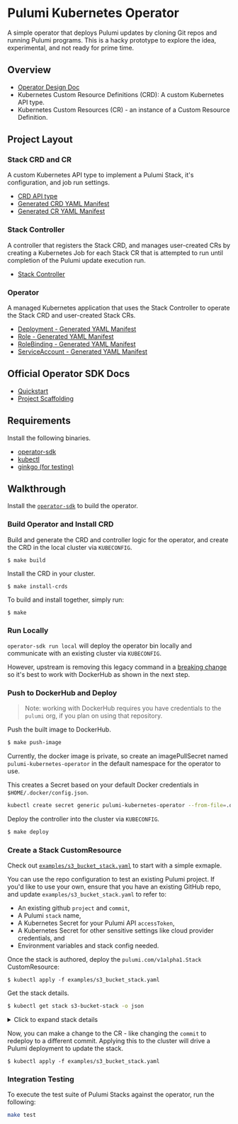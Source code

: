 # Pulumi Kubernetes Operator

A simple operator that deploys Pulumi updates by cloning Git repos and running Pulumi programs. This is
a hacky prototype to explore the idea, experimental, and not ready for prime time.

## Overview

- [Operator Design Doc](https://docs.google.com/document/d/1cXsamgIbiF7QDXz4mQ7tBpowUt6vgdXY1ZpRcCwF9Pk/edit#)
- Kubernetes Custom Resource Definitions (CRD): A custom Kubernetes API type.
- Kubernetes Custom Resources (CR) - an instance of a Custom Resource Definition.

## Project Layout

### Stack CRD and CR

A custom Kubernetes API type to implement a Pulumi Stack, it's configuration,
and job run settings.

- [CRD API type](./pkg/apis/pulumi/v1alpha1/stack_types.go)
- [Generated CRD YAML Manifest](./deploy/crds/pulumi.com_stacks_crd.yaml)
- [Generated CR YAML Manifest](./deploy/crds/pulumi.com_v1alpha1_stack_cr.yaml)

### Stack Controller

A controller that registers the Stack CRD, and manages user-created CRs by
creating a Kubernetes Job for each Stack CR that is attempted to run until
completion of the Pulumi update execution run.

- [Stack Controller](./pkg/controller/stack/stack_controller.go)

### Operator

A managed Kubernetes application that uses the Stack Controller to operate the
Stack CRD and user-created Stack CRs.

- [Deployment - Generated YAML Manifest](./deploy/operator.yaml)
- [Role - Generated YAML Manifest](./deploy/role.yaml)
- [RoleBinding - Generated YAML Manifest](./deploy/role_binding.yaml)
- [ServiceAccount - Generated YAML Manifest](./deploy/service_account.yaml)

## Official Operator SDK Docs

- [Quickstart](https://sdk.operatorframework.io/docs/golang/quickstart/)
- [Project Scaffolding](https://sdk.operatorframework.io/docs/golang/references/project-layout/)

## Requirements

Install the following binaries.

- [operator-sdk](https://sdk.operatorframework.io/docs/install-operator-sdk/)
- [kubectl](https://kubernetes.io/docs/tasks/tools/install-kubectl/#install-kubectl)
- [ginkgo (for testing)](https://onsi.github.io/ginkgo/)

## Walkthrough

Install the [`operator-sdk`][operator-sdk] to build the operator.  

### Build Operator and Install CRD

Build and generate the CRD and controller logic for the operator, and create the CRD in the local cluster via `KUBECONFIG`.

```
$ make build
```

Install the CRD in your cluster.  

```
$ make install-crds
```

To build and install together, simply run:

```
$ make
```

### Run Locally

`operator-sdk run local` will deploy the operator bin locally and communicate with an existing cluster via `KUBECONFIG`.

However, upstream is removing this legacy command in a [breaking change](https://github.com/operator-framework/operator-sdk/blob/master/changelog/fragments/rm-legacy-run.yaml) so it's best to work with DockerHub as shown in the next step.

### Push to DockerHub and Deploy

> Note: working with DockerHub requires you have credentials to the `pulumi` org, if you plan on using that repository.

Push the built image to DockerHub.

```bash
$ make push-image
```

Currently, the docker image is private, so create an imagePullSecret named
`pulumi-kubernetes-operator` in the default namespace for the operator to use.

This creates a Secret based on your default Docker credentials in `$HOME/.docker/config.json`.

```bash
kubectl create secret generic pulumi-kubernetes-operator --from-file=.dockerconfigjson=$HOME/.docker/config.json --type=kubernetes.io/dockerconfigjson
```

Deploy the controller into the cluster via `KUBECONFIG`.

```bash
$ make deploy
```

### Create a Stack CustomResource

Check out [`examples/s3_bucket_stack.yaml`](./examples/s3_bucket_stack.yaml) to start with a simple exmaple.

You can use the repo configuration to test an existing Pulumi project. If you'd like to use your own, ensure that you have an existing GitHub repo, and update `examples/s3_bucket_stack.yaml` to refer to:
  - An existing github `project` and `commit`,
  - A Pulumi `stack` name,
  - A Kubernetes Secret for your Pulumi API `accessToken`,
  - A Kubernetes Secret for other sensitive settings like cloud provider credentials, and
  - Environment variables and stack config needed.
  
Once the stack is authored, deploy the `pulumi.com/v1alpha1.Stack` CustomResource:

```
$ kubectl apply -f examples/s3_bucket_stack.yaml
```

Get the stack details.

```bash
$ kubectl get stack s3-bucket-stack -o json
```

<details>
<summary>Click to expand stack details</summary>

```bash
{
    "apiVersion": "pulumi.com/v1alpha1",
    "kind": "Stack",
    "metadata": {
        "annotations": {
            "kubectl.kubernetes.io/last-applied-configuration": "{\"apiVersion\":\"pulumi.com/v1alpha1\",\"kind\":\"Stack\",\"metadata\":{\"annotations\":{},\"name\":\"s3-bucket-stack-02\",\"namespace\":\"default\"},\"spec\":{\"accessTokenSecret\":\"pulumi-api-secret\",\"commit\":\"bd1edfac28577d62068b7ace0586df595bda33be\",\"config\":{\"aws:region\":\"us-east-2
\"},\"envSecrets\":[\"pulumi-aws-secrets\"],\"initOnCreate\":true,\"projectRepo\":\"https://github.com/metral/test-s3-op-project\",\"stack\":\"metral/s3-op-project/dev\"}}\n"
        },
        "creationTimestamp": "2020-07-15T23:38:19Z",
        "finalizers": [
            "finalizer.pulumi.example.com"
        ],
        "generation": 1,
        "name": "s3-bucket-stack",
        "namespace": "default",
        "resourceVersion": "4925362",
        "selfLink": "/apis/pulumi.com/v1alpha1/namespaces/default/stacks/s3-bucket-stack",
        "uid": "65a832bf-9b1d-439f-9323-f7c13ceb99d4"
    },
    "spec": {
        "accessTokenSecret": "pulumi-api-secret",
        "commit": "bd1edfac28577d62068b7ace0586df595bda33be",
        "config": {
            "aws:region": "us-east-2"
        },
        "envSecrets": [
            "pulumi-aws-secrets"
        ],
        "initOnCreate": true,
        "projectRepo": "https://github.com/metral/test-s3-op-project",
        "stack": "metral/s3-op-project/dev"
    },
    "status": {
        "lastUpdate": {
            "state": "succeeded"
        },
        "outputs": {
            "bucketNames": [
                "my-bucket-0-c5f59e1",
                "my-bucket-1-941a57c"
            ]
        }
    }
}
```
</details>

Now, you can make a change to the CR - like changing the `commit` to redeploy to a different commit.  Applying this to the cluster will drive a Pulumi deployment to update the stack.

```
$ kubectl apply -f examples/s3_bucket_stack.yaml
```

### Integration Testing

To execute the test suite of Pulumi Stacks against the operator, run the following:

```bash
make test
```

[operator-sdk]: https://sdk.operatorframework.io/docs/install-operator-sdk/
